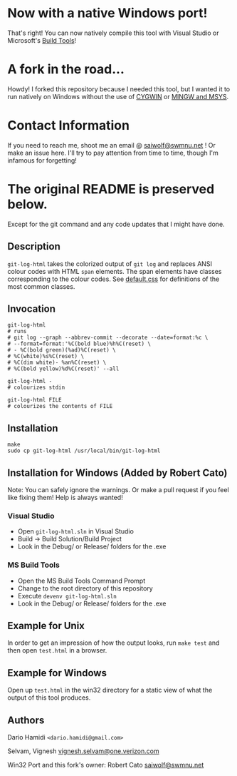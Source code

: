 # Now with a native Windows port!
That's right! You can now natively compile this tool with Visual Studio or Microsoft's [Build Tools](https://www.visualstudio.com/downloads/#build-tools-for-visual-studio-2017)!

# A fork in the road...
Howdy! I forked this repository because I needed this tool, but I wanted it to run natively on Windows without the use of [CYGWIN](https://www.cygwin.com/) or [MINGW and MSYS](http://www.mingw.org/).

# Contact Information
If you need to reach me, shoot me an email @ saiwolf@swmnu.net ! Or make an issue here. I'll try to pay attention from time to time, though I'm infamous for forgetting!

# The original README is preserved below.
Except for the git command and any code updates that I might have done.

## Description

`git-log-html` takes the colorized output of `git log` and replaces ANSI
colour codes with HTML `span` elements.  The span elements have classes
corresponding to the colour codes.  See [default.css](./default.css) for
definitions of the most common classes.

## Invocation

    git-log-html
    # runs
    # git log --graph --abbrev-commit --decorate --date=format:%c \
    # --format=format:'%C(bold blue)%h%C(reset) \
    # - %C(bold green)(%ad)%C(reset) \
    # %C(white)%s%C(reset) \
    # %C(dim white)- %an%C(reset) \
    # %C(bold yellow)%d%C(reset)' --all

    git-log-html -
    # colourizes stdin

    git-log-html FILE
    # colourizes the contents of FILE

## Installation

    make
    sudo cp git-log-html /usr/local/bin/git-log-html
## Installation for Windows (Added by Robert Cato)
Note: You can safely ignore the warnings. Or make a pull request if you feel like fixing them!
Help is always wanted!
### Visual Studio
* Open `git-log-html.sln` in Visual Studio
* Build -> Build Solution/Build Project
* Look in the Debug/ or Release/ folders for the .exe
### MS Build Tools
* Open the MS Build Tools Command Prompt
* Change to the root directory of this repository
* Execute `devenv git-log-html.sln`
* Look in the Debug/ or Release/ folders for the .exe

## Example for Unix

In order to get an impression of how the output looks, run `make test`
and then open `test.html` in a browser.

## Example for Windows

Open up `test.html` in the win32 directory for a static view of what the output of this tool produces.

## Authors

Dario Hamidi `<dario.hamidi@gmail.com>`

Selvam, Vignesh <vignesh.selvam@one.verizon.com>

Win32 Port and this fork's owner: Robert Cato <saiwolf@swmnu.net>